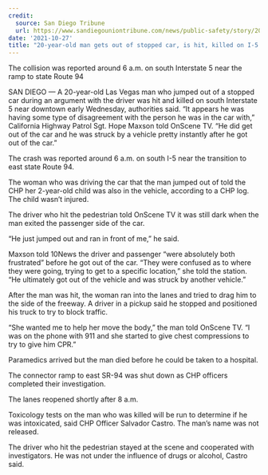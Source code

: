 ```yaml
---
credit:
  source: San Diego Tribune
  url: https://www.sandiegouniontribune.com/news/public-safety/story/2021-10-27/passenger-gets-out-of-stopped-car-is-hit-killed-on-i-5-in-san-diego
date: '2021-10-27'
title: "20-year-old man gets out of stopped car, is hit, killed on I-5 in San Diego"
---
```

The collision was reported around 6 a.m. on south Interstate 5 near the ramp to state Route 94

SAN DIEGO  — A 20-year-old Las Vegas man who jumped out of a stopped car during an argument with the driver was hit and killed on south Interstate 5 near downtown early Wednesday, authorities said.
“It appears he was having some type of disagreement with the person he was in the car with,” California Highway Patrol Sgt. Hope Maxson told OnScene TV. “He did get out of the car and he was struck by a vehicle pretty instantly after he got out of the car.”

The crash was reported around 6 a.m. on south I-5 near the transition to east state Route 94.

The woman who was driving the car that the man jumped out of told the CHP her 2-year-old child was also in the vehicle, according to a CHP log. The child wasn’t injured.

The driver who hit the pedestrian told OnScene TV it was still dark when the man exited the passenger side of the car.

“He just jumped out and ran in front of me,” he said.

Maxson told 10News the driver and passenger “were absolutely both frustrated” before he got out of the car. “They were confused as to where they were going, trying to get to a specific location,” she told the station. “He ultimately got out of the vehicle and was struck by another vehicle.”

After the man was hit, the woman ran into the lanes and tried to drag him to the side of the freeway. A driver in a pickup said he stopped and positioned his truck to try to block traffic.

“She wanted me to help her move the body,” the man told OnScene TV. “I was on the phone with 911 and she started to give chest compressions to try to give him CPR.”

Paramedics arrived but the man died before he could be taken to a hospital.

The connector ramp to east SR-94 was shut down as CHP officers completed their investigation.

The lanes reopened shortly after 8 a.m.

Toxicology tests on the man who was killed will be run to determine if he was intoxicated, said CHP Officer Salvador Castro. The man’s name was not released.

The driver who hit the pedestrian stayed at the scene and cooperated with investigators. He was not under the influence of drugs or alcohol, Castro said.
